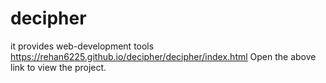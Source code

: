 # decipher
it provides web-development tools
https://rehan6225.github.io/decipher/decipher/index.html
Open the above link to view the project.
